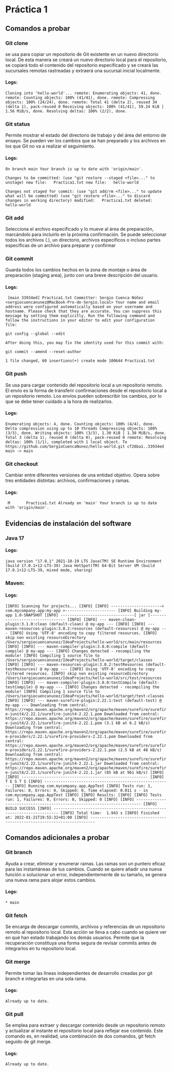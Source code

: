 # Práctica 1

## Comandos a probar

### Git clone

se usa para copiar un repositorio de Git existente en un nuevo directorio local. De esta manera se creará un nuevo directorio local para el repositorio, se copiará todo el contenido del repositorio especificado y se creará las sucursales remotas rastreadas y extraerá una sucursal inicial localmente.

#### Logs:

``Cloning into 'hello-world'...
remote: Enumerating objects: 41, done.
remote: Counting objects: 100% (41/41), done.
remote: Compressing objects: 100% (24/24), done.
remote: Total 41 (delta 2), reused 34 (delta 1), pack-reused 0
Receiving objects: 100% (41/41), 59.24 KiB | 1.56 MiB/s, done.
Resolving deltas: 100% (2/2), done.``

### Git status
Permite mostrar el estado del directorio de trabajo y del área del entorno de ensayo. Se pueden ver los cambios que se han preparado y los archivos en los que Git no va a realizar el seguimiento.

#### Logs:

``On branch main
Your branch is up to date with 'origin/main'.``

``Changes to be committed:
(use "git restore --staged <file>..." to unstage)
new file:   Practica1.txt
new file:   hello-world``

``Changes not staged for commit:
(use "git add/rm <file>..." to update what will be committed)
(use "git restore <file>..." to discard changes in working directory)
modified:   Practica1.txt
deleted:    hello-world``

### Git add
Selecciona el archivo especificado y lo mueve al área de preparación, marcándolo para incluirlo en la próxima confirmación. Se puede seleccionar todos los archivos (.), un directorio, archivos específicos o incluso partes específicas de un archivo para preparar y confirmar

### Git commit
Guarda todos los cambios hechos en la zona de montaje o área de preparación (staging area), junto con una breve descripción del usuario.

#### Logs:

`` [main 33934ed] Practica1.txt
Committer: Sergio Cuenca Núñez <sergiocuencanunez@MacBook-Pro-de-Sergio.local>
Your name and email address were configured automatically based
on your username and hostname. Please check that they are accurate.
You can suppress this message by setting them explicitly. Run the
following command and follow the instructions in your editor to edit
your configuration file:``

    git config --global --edit

``After doing this, you may fix the identity used for this commit with:``

    git commit --amend --reset-author

``1 file changed, 60 insertions(+)
create mode 100644 Practica1.txt``

### Git push
Se usa para cargar contenido del repositorio local a un repositorio remoto. El envío es la forma de transferir confirmaciones desde el repositorio local a un repositorio remoto. Los envíos pueden sobrescribir los cambios, por lo que se debe tener cuidado a la hora de realizarlos.

#### Logs:

``Enumerating objects: 4, done.
Counting objects: 100% (4/4), done.
Delta compression using up to 10 threads
Compressing objects: 100% (3/3), done.
Writing objects: 100% (3/3), 1.30 KiB | 1.30 MiB/s, done.
Total 3 (delta 1), reused 0 (delta 0), pack-reused 0
remote: Resolving deltas: 100% (1/1), completed with 1 local object.
To https://github.com/SergioCuencaNunez/hello-world.git
cf26ba1..33934ed  main -> main``

### Git checkout
Cambiar entre diferentes versiones de una entidad objetivo. Opera sobre tres entidades distintas: archivos, confirmaciones y ramas.

#### Logs:

`` M       Practica1.txt
Already on 'main'
Your branch is up to date with 'origin/main'.``

## Evidencias de instalación del software

### Java 17

#### Logs:

``java version "17.0.1" 2021-10-19 LTS
Java(TM) SE Runtime Environment (build 17.0.1+12-LTS-39)
Java HotSpot(TM) 64-Bit Server VM (build 17.0.1+12-LTS-39, mixed mode, sharing)``

### Maven:

#### Logs:

``[INFO] Scanning for projects...
[INFO]
[INFO] ----------------------< com.mycompany.app:my-app >----------------------
[INFO] Building my-app 1.0-SNAPSHOT
[INFO] --------------------------------[ jar ]---------------------------------
[INFO]
[INFO] --- maven-clean-plugin:3.1.0:clean (default-clean) @ my-app ---
[INFO]
[INFO] --- maven-resources-plugin:3.0.2:resources (default-resources) @ my-app ---
[INFO] Using 'UTF-8' encoding to copy filtered resources.
[INFO] skip non existing resourceDirectory /Users/sergiocuencanunez/IdeaProjects/hello-world/src/main/resources
[INFO]
[INFO] --- maven-compiler-plugin:3.8.0:compile (default-compile) @ my-app ---
[INFO] Changes detected - recompiling the module!
[INFO] Compiling 1 source file to /Users/sergiocuencanunez/IdeaProjects/hello-world/target/classes
[INFO]
[INFO] --- maven-resources-plugin:3.0.2:testResources (default-testResources) @ my-app ---
[INFO] Using 'UTF-8' encoding to copy filtered resources.
[INFO] skip non existing resourceDirectory /Users/sergiocuencanunez/IdeaProjects/hello-world/src/test/resources
[INFO]
[INFO] --- maven-compiler-plugin:3.8.0:testCompile (default-testCompile) @ my-app ---
[INFO] Changes detected - recompiling the module!
[INFO] Compiling 1 source file to /Users/sergiocuencanunez/IdeaProjects/hello-world/target/test-classes
[INFO]
[INFO] --- maven-surefire-plugin:2.22.1:test (default-test) @ my-app ---
Downloading from central: https://repo.maven.apache.org/maven2/org/apache/maven/surefire/surefire-junit4/2.22.1/surefire-junit4-2.22.1.pom
Downloaded from central: https://repo.maven.apache.org/maven2/org/apache/maven/surefire/surefire-junit4/2.22.1/surefire-junit4-2.22.1.pom (3.1 kB at 6.2 kB/s)
Downloading from central: https://repo.maven.apache.org/maven2/org/apache/maven/surefire/surefire-providers/2.22.1/surefire-providers-2.22.1.pom
Downloaded from central: https://repo.maven.apache.org/maven2/org/apache/maven/surefire/surefire-providers/2.22.1/surefire-providers-2.22.1.pom (2.5 kB at 48 kB/s)
Downloading from central: https://repo.maven.apache.org/maven2/org/apache/maven/surefire/surefire-junit4/2.22.1/surefire-junit4-2.22.1.jar
Downloaded from central: https://repo.maven.apache.org/maven2/org/apache/maven/surefire/surefire-junit4/2.22.1/surefire-junit4-2.22.1.jar (85 kB at 961 kB/s)
[INFO]
[INFO] -------------------------------------------------------
[INFO]  T E S T S
[INFO] -------------------------------------------------------
[INFO] Running com.mycompany.app.AppTest
[INFO] Tests run: 1, Failures: 0, Errors: 0, Skipped: 0, Time elapsed: 0.011 s - in com.mycompany.app.AppTest
[INFO]
[INFO] Results:
[INFO]
[INFO] Tests run: 1, Failures: 0, Errors: 0, Skipped: 0
[INFO]
[INFO] ------------------------------------------------------------------------
[INFO] BUILD SUCCESS
[INFO] ------------------------------------------------------------------------
[INFO] Total time:  1.943 s
[INFO] Finished at: 2022-01-21T19:55:32+01:00
[INFO] ------------------------------------------------------------------------ ``

## Comandos adicionales a probar

### Git branch
Ayuda a crear, eliminar y enumerar ramas. Las ramas son un puntero eficaz para las instantáneas de tus cambios. Cuando se quiere añadir una nueva función o solucionar un error, independientemente de su tamaño, se genera una nueva rama para alojar estos cambios.

#### Logs:

``* main``

### Git fetch
Se encarga de descargar commits, archivos y referencias de un repositorio remoto al repositorio local. Esta acción se lleva a cabo cuando se quiere ver en qué han estado trabajando los demás usuarios. Permite que la recuperación constituya una forma segura de revisar commits antes de integrarlos en tu repositorio local.

### Git merge
Permite tomar las líneas independientes de desarrollo creadas por git branch e integrarlas en una sola rama.

#### Logs:

``Already up to date.``

### Git pull
Se emplea para extraer y descargar contenido desde un repositorio remoto y actualizar al instante el repositorio local para reflejar ese contenido. Este comando es, en realidad, una combinación de dos comandos, git fetch seguido de git merge.

#### Logs:

``Already up to date.``
